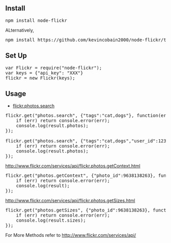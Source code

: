 Install
-------

<pre>
npm install node-flickr
</pre>

ALternatively,
<pre>
npm install https://github.com/kevincobain2000/node-flickr/tarball/master
</pre>


Set Up
-------

<pre>
var Flickr = require("node-flickr");
var keys = {"api_key": "XXX"}
flickr = new Flickr(keys);
</pre>

Usage
-----

- [flickr.photos.search]

[flickr.photos.search]: http://www.flickr.com/services/api/flickr.photos.search.html

<pre>
flickr.get("photos.search", {"tags":"cat,dogs"}, function(err, result){
    if (err) return console.error(err);
    console.log(result.photos);
});

flickr.get("photos.search", {"tags":"cat,dogs","user_id":123456}, function(err, result){
    if (err) return console.error(err);
    console.log(result.photos);
});
</pre>



http://www.flickr.com/services/api/flickr.photos.getContext.html
<pre>
flickr.get("photos.getContext", {"photo_id":9638138263}, function(err, result){
    if (err) return console.error(err);
    console.log(result);
});
</pre>

http://www.flickr.com/services/api/flickr.photos.getSizes.html

<pre>
flickr.get("photos.getSizes", {"photo_id":9638138263}, function(err, result){
    if (err) return console.error(err);
    console.log(result.sizes);
});
</pre>


For More Methods refer to http://www.flickr.com/services/api/





